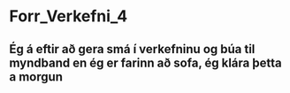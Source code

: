 # Forr_Verkefni_4

## Ég á eftir að gera smá í verkefninu og búa til myndband en ég er farinn að sofa, ég klára þetta a morgun
